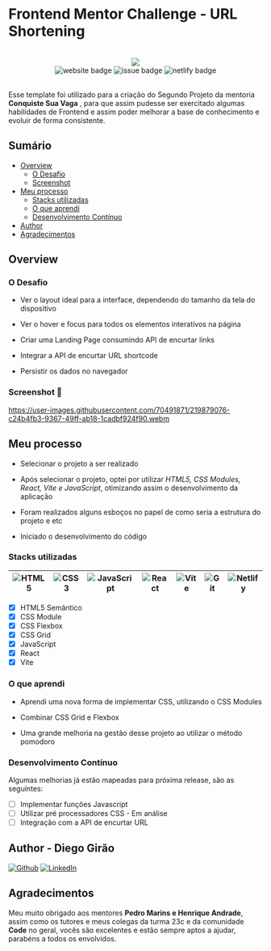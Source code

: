 # Frontend Mentor Challenge - URL Shortening

<br>
<div align="center">
<a href="https://urls-shortening.netlify.app"><img src="https://img.shields.io/badge/DEPLOY-https%3A%2F%2Furls--shortening.netlify.app%2F-cyan?style=plastic&logo=netlify" /></a>

<br>
<img src="https://img.shields.io/website?down_color=tomato&down_message=offline&label=urls-shortening&style=plastic&up_color=green&up_message=online&url=https%3A%2F%2Furls-shortening.netlify.app%2F" alt="website badge" />
<img src="https://img.shields.io/github/issues/Diego-Girao/urls-shortening?color=cyan&style=plastic" alt="issue badge" />
<img src="https://img.shields.io/netlify/7ee65195-7333-4042-9938-cba38889cf73?style=plastic" alt="netlify badge" />

</div>
<br>

Esse template foi utilizado para a criação do Segundo Projeto da mentoria **Conquiste Sua Vaga** , para que assim pudesse ser exercitado algumas habilidades de Frontend e assim poder melhorar a base de conhecimento e evoluir de forma consistente.

## Sumário

- [Overview](#overview)
  - [O Desafio](#O-Desafio)
  - [Screenshot](#screenshot)
- [Meu processo](#Meu-processo)
  - [Stacks utilizadas](#Stacks-utilizadas)
  - [O que aprendi](#O-que-aprendi)
  - [Desenvolvimento Contínuo](#Desenvolvimento-Contínuo)
- [Author](#author)
- [Agradecimentos](#Agradecimentos)

## Overview

### O Desafio

- Ver o layout ideal para a interface, dependendo do tamanho da tela do dispositivo

- Ver o hover e focus para todos os elementos interativos na página

- Criar uma Landing Page consumindo API de encurtar links

- Integrar a API de encurtar URL shortcode

- Persistir os dados no navegador

### Screenshot &#127909;

https://user-images.githubusercontent.com/70491871/219879076-c24b4fb3-9367-49ff-ab18-1cadbf924f90.webm

## Meu processo

- Selecionar o projeto a ser realizado

- Após selecionar o projeto, optei por utilizar _HTML5, CSS Modules, React, Vite e JavaScript_, otimizando assim o desenvolvimento da aplicação

- Foram realizados alguns esboços no papel de como seria a estrutura do projeto e etc

- Iniciado o desenvolvimento do código

### Stacks utilizadas

| ![HTML5](https://img.shields.io/badge/html5-%23E34F26.svg?style=Plastic&logo=html5&logoColor=white) | ![CSS3](https://img.shields.io/badge/css3-%231572B6.svg?style=Plastic&logo=css3&logoColor=white) | ![JavaScript](https://img.shields.io/badge/javascript-%23323330.svg?style=Plastic=javascript&logoColor=%23F7DF1E) | ![React](https://img.shields.io/badge/react-%2320232a.svg?style=Plastic&logo=react&logoColor=%2361DAFB) | ![Vite](https://img.shields.io/badge/vite-%23646CFF.svg?style=Plastic&logo=vite&logoColor=white) | ![Git](https://img.shields.io/badge/git-%23F05033.svg?style=Plastic&logo=git&logoColor=white) | ![Netlify](https://img.shields.io/badge/netlify-%23000000.svg?style=Plastic&logo=netlify&logoColor=#00C7B7) |
| --------------------------------------------------------------------------------------------------- | ------------------------------------------------------------------------------------------------ | ----------------------------------------------------------------------------------------------------------------- | ------------------------------------------------------------------------------------------------------- | ------------------------------------------------------------------------------------------------ | --------------------------------------------------------------------------------------------- | :---------------------------------------------------------------------------------------------------------: |

- [x] HTML5 Semântico
- [x] CSS Module
- [x] CSS Flexbox
- [x] CSS Grid
- [x] JavaScript
- [x] React
- [x] Vite

### O que aprendi

- Aprendi uma nova forma de implementar CSS, utilizando o CSS Modules

- Combinar CSS Grid e Flexbox

- Uma grande melhoria na gestão desse projeto ao utilizar o método pomodoro

### Desenvolvimento Contínuo

Algumas melhorias já estão mapeadas para próxima release, são as seguintes:

- [ ] Implementar funções Javascript
- [ ] Utilizar pré processadores CSS - Em análise
- [ ] Integração com a API de encurtar URL

## Author - Diego Girão

[![Github](https://img.shields.io/badge/github-%23121011.svg?style=for-the-badge&logo=github&logoColor=white)](https://github.com/diego-girao) [![LinkedIn](https://img.shields.io/badge/linkedin-%230077B5.svg?style=for-the-badge&logo=linkedin&logoColor=white)](https://linkedin.com/in/diego-girao/)

## Agradecimentos

Meu muito obrigado aos mentores **Pedro Marins e Henrique Andrade**, assim como os tutores e meus colegas da turma 23c e da comunidade **Code** no geral, vocês são excelentes e estão sempre aptos a ajudar, parabéns a todos os envolvidos.
